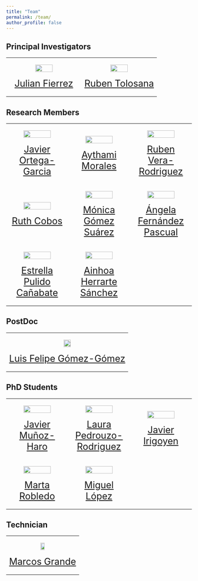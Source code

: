 ```yaml
---
title: "Team"
permalink: /team/
author_profile: false
---
```


Principal Investigators
-----

<table>
  <tbody>
    <tr>
      <td width="50%">
          <p align="center"><img class="img-50" src="https://catedraeniauam.github.io/images/2020_Fierrez.jpg"></p>
          <p align="center"><a class="nombre" href="https://biometrics.eps.uam.es/fierrez/index.php">Julian Fierrez</a></p>
      </td>
      <td width="50%">
          <p align="center"><img class="img-50" src="https://catedraeniauam.github.io/images/Tolosana.jpg"></p>
          <p align="center"><a class="nombre" href="https://rubentolosana.github.io/">Ruben Tolosana</a></p>
      </td>
    </tr>
  </tbody>
</table>

Research Members
-----

<table>
  <tbody>
    <tr>
      <td width="33%">
          <p align="center"><img class="img-70" src="https://catedraeniauam.github.io/images/Ortega.png"></p>
          <p align="center"><a class="nombre" href="https://scholar.google.es/citations?user=LwiecBYAAAAJ&hl=en">Javier Ortega-Garcia</a></p>
      </td>
      <td width="33%">
          <p align="center"><img class="img-70" src="https://catedraeniauam.github.io/images/Morales.jpg"></p>
          <p align="center"><a class="nombre" href="https://aythami.me/">Aythami Morales</a></p>
      </td>
      <td width="33%">
          <p align="center"><img class="img-70" src="https://catedraeniauam.github.io/images/Vera.jpg"></p>
          <p align="center"><a class="nombre" href="https://scholar.google.es/citations?user=KYMQ0tsAAAAJ&hl=en">Ruben Vera-Rodriguez</a></p>
      </td>
    </tr>
    <tr>
      <td width="33%">
          <p align="center"><img class="img-70" src="https://catedraeniauam.github.io/images/ruth_cobos.jpg"></p>
          <p align="center"><a class="nombre" href="https://scholar.google.es/citations?user=zaQzxsYAAAAJ&hl=en">Ruth Cobos</a></p>
      </td>
      <td width="33%">
          <p align="center"><img class="img-70" src="https://catedraeniauam.github.io/images/monica_suarez.jpg"></p>
          <p align="center"><a class="nombre" href="https://scholar.google.es/citations?user=UarrGOIAAAAJ&hl=en">Mónica Gómez Suárez</a></p>
      </td>
      <td width="33%">
          <p align="center"><img class="img-70" src="https://catedraeniauam.github.io/images/angela_fernandez.jpg"></p>
          <p align="center"><a class="nombre" href="https://scholar.google.es/citations?user=c3LIz3kAAAAJ&hl=en">Ángela Fernández Pascual</a></p>
      </td>
    </tr>
    <tr>
      <td width="33%">
          <p align="center"><img class="img-70" src="https://catedraeniauam.github.io/images/estrella_pulido.jpg"></p>
          <p align="center"><a class="nombre" href="https://portalcientifico.uam.es/es/ipublic/researcher/259312">Estrella Pulido Cañabate</a></p>
      </td>
      <td width="33%">
          <p align="center"><img class="img-70" src="https://catedraeniauam.github.io/images/ainoha_herrarte.jpg"></p>
          <p align="center"><a class="nombre" href="https://sites.google.com/view/ainhoaherrarte/home">Ainhoa Herrarte Sánchez</a></p>
      </td>
      <td width="33%">
      </td>
    </tr>
  </tbody>
</table>

PostDoc
-----

<table>
  <tbody>
    <tr>
      <td>
          <p align="center"><img class="img-25" src="https://catedraeniauam.github.io/images/Luis felipe.png"></p>
          <p align="center"><a class="nombre" href="https://scholar.google.com/citations?user=Nq3NyHYAAAAJ&hl=en">Luis Felipe Gómez-Gómez</a></p>
      </td>
    </tr>
  </tbody>
</table>

PhD Students
-----

<table>
  <tbody>
    <tr>
      <td width="33%">
          <p align="center"><img class="img-70" src="https://catedraeniauam.github.io/images/javier.png"></p>
          <p align="center"><a class="nombre" href="https://www.linkedin.com/in/javier-mu%C3%B1oz-haro-4861b321a/">Javier Muñoz-Haro</a></p>
      </td>
      <td width="33%">
          <p align="center"><img class="img-70" src="https://catedraeniauam.github.io/images/laura.png"></p>
          <p align="center"><a class="nombre" href="https://www.linkedin.com/in/laurapedrouzo/">Laura Pedrouzo-Rodriguez</a></p>
      </td>
      <td width="33%">
          <p align="center"><img class="img-70" src="https://catedraeniauam.github.io/images/Javier Irigoyen.jpg"></p>
          <p align="center"><a class="nombre" href="">Javier Irigoyen</a></p>
      </td>
    </tr>
    <tr>
      <td width="33%">
          <p align="center"><img class="img-70" src="https://catedraeniauam.github.io/images/marta.jpg"></p>
          <p align="center"><a class="nombre" href="https://www.linkedin.com/in/marta-robledo-moreno/">Marta Robledo</a></p>
      </td>
      <td width="33%">
          <p align="center"><img class="img-70" src="https://catedraeniauam.github.io/images/miguel phd.jpg"></p>
          <p align="center"><a class="nombre" href="https://scholar.google.es/citations?user=tGNzY0EAAAAJ&hl=es&oi=ao">Miguel López</a></p>
      </td>
      <td width="33%">
      </td>
    </tr>
  </tbody>
</table>

Technician
-----

<table>
  <tbody>
    <tr>
      <td>
        <div>
          <p align="center"><img class="img-25" src="https://catedraeniauam.github.io/images/marcos.png"></p>
          <p align="center"><a class="nombre" href="https://www.linkedin.com/in/marcos-grande-aguilella-244a1424b/">Marcos Grande</a></p>
        </div>
      </td>
    </tr>
  </tbody>
</table>

<style>
    img {
        height:auto;
    }

    .img-70 {
        width:70%;
    }

    .img-50 {
        width:50%;
    }

    .img-25 {
        width:25%;
    }

    .nombre {
        font-size: 25px;
    }

    table, th, td {
        border: 0px;
    }
</style>